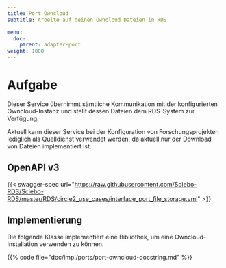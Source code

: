 ```yaml
---
title: Port Owncloud
subtitle: Arbeite auf deinen Owncloud Dateien in RDS.

menu:
  doc:
    parent: adapter-port
weight: 1000
---
```


# Aufgabe

Dieser Service übernimmt sämtliche Kommunikation mit der konfigurierten Owncloud-Instanz und stellt dessen Dateien dem RDS-System zur Verfügung.

Aktuell kann dieser Service bei der Konfiguration von Forschungsprojekten lediglich als Quelldienst verwendet werden, da aktuell nur der Download von Dateien implementiert ist.

## OpenAPI v3

{{< swagger-spec url="https://raw.githubusercontent.com/Sciebo-RDS/Sciebo-RDS/master/RDS/circle2_use_cases/interface_port_file_storage.yml"  >}}

## Implementierung

Die folgende Klasse implementiert eine Bibliothek, um eine Owncloud-Installation verwenden zu können.

{{% code file="doc/impl/ports/port-owncloud-docstring.md" %}}